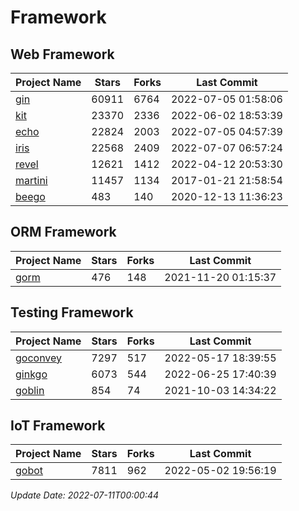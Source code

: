 # Framework

## Web Framework
| Project Name | Stars | Forks | Last Commit |
| ------------ | ----- | ----- | ----------- |
| [gin](https://github.com/gin-gonic/gin) | 60911 | 6764 | 2022-07-05 01:58:06 |
| [kit](https://github.com/go-kit/kit) | 23370 | 2336 | 2022-06-02 18:53:39 |
| [echo](https://github.com/labstack/echo) | 22824 | 2003 | 2022-07-05 04:57:39 |
| [iris](https://github.com/kataras/iris) | 22568 | 2409 | 2022-07-07 06:57:24 |
| [revel](https://github.com/revel/revel) | 12621 | 1412 | 2022-04-12 20:53:30 |
| [martini](https://github.com/go-martini/martini) | 11457 | 1134 | 2017-01-21 21:58:54 |
| [beego](https://github.com/astaxie/beego) | 483 | 140 | 2020-12-13 11:36:23 |

## ORM Framework
| Project Name | Stars | Forks | Last Commit |
| ------------ | ----- | ----- | ----------- |
| [gorm](https://github.com/jinzhu/gorm) | 476 | 148 | 2021-11-20 01:15:37 |

## Testing Framework
| Project Name | Stars | Forks | Last Commit |
| ------------ | ----- | ----- | ----------- |
| [goconvey](https://github.com/smartystreets/goconvey) | 7297 | 517 | 2022-05-17 18:39:55 |
| [ginkgo](https://github.com/onsi/ginkgo) | 6073 | 544 | 2022-06-25 17:40:39 |
| [goblin](https://github.com/franela/goblin) | 854 | 74 | 2021-10-03 14:34:22 |

## IoT Framework
| Project Name | Stars | Forks | Last Commit |
| ------------ | ----- | ----- | ----------- |
| [gobot](https://github.com/hybridgroup/gobot) | 7811 | 962 | 2022-05-02 19:56:19 |

*Update Date: 2022-07-11T00:00:44*